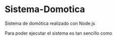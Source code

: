 # Sistema-Domotica
Sistema de domótica realizado con Node.js


Para poder ejecutar el sistema es tan sencillo como 
